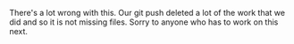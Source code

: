 There's a lot wrong with this. Our git push deleted a lot of the work that we did and so it is not missing files. Sorry to anyone who has to work on this next.
